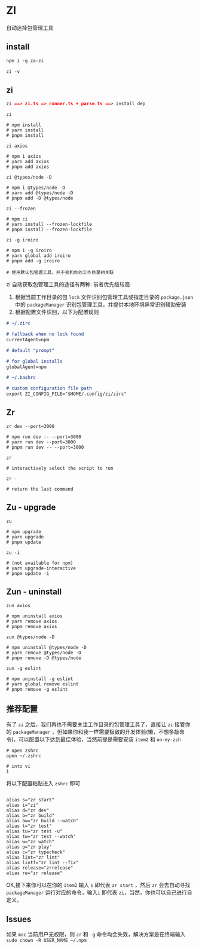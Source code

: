 # ZI

自动选择包管理工具
## install
```md
npm i -g za-zi

zi -v
```
## zi

```md
zi ==> zi.ts => runner.ts + parse.ts ==> install dep
```

```shell
zi

# npm install
# yarn install
# pnpm install
```

```shell
zi axios

# npm i axios
# yarn add axios
# pnpm add axios
```

```shell
zi @types/node -D

# npm i @types/node -D
# yarn add @types/node -D
# pnpm add -D @types/node
```

```shell
zi --frozen

# npm ci
# yarn install --frozen-lockfile
# pnpm install --frozen-lockfile
```

```shell
zi -g iroiro

# npm i -g iroiro
# yarn global add iroiro
# pnpm add -g iroiro

# 使用默认包管理工具，并不会和你的工作目录相关联
```

zi 自动获取包管理工具的途径有两种: 前者优先级较高

1. 根据当前工作目录的包 `lock` 文件识别包管理工具或指定目录的 `package.json` 中的 `packageManager` 识别包管理工具，并提供本地环境异常识别辅助安装
2. 根据配置文件识别，以下为配置规则

```md
# ~/.zirc

# fallback when no lock found
currentAgent=npm 

# default "prompt"

# for global installs
globalAgent=npm

# ~/.bashrc

# custom configuration file path
export ZI_CONFIG_FILE="$HOME/.config/zi/zirc"
```

## Zr

```shell
zr dev --port=3000

# npm run dev -- --port=3000
# yarn run dev --port=3000
# pnpm run dev -- --port=3000
```

```shell
zr

# interactively select the script to run
```

```shell
zr -

# return the last command
```

## Zu - upgrade

```shell
zu

# npm upgrade
# yarn upgrade
# pnpm update
```

```shell
zu -i

# (not available for npm)
# yarn upgrade-interactive
# pnpm update -i
```

## Zun - uninstall

```shell
zun axios

# npm uninstall axios
# yarn remove axios
# pnpm remove axios
```

```shell
zun @types/node -D

# npm uninstall @types/node -D
# yarn remove @types/node -D
# pnpm remove -D @types/node
```

```shell
zun -g eslint

# npm uninstall -g eslint
# yarn global remove eslint
# pnpm remove -g eslint
```

## 推荐配置

有了 `zi` 之后，我们再也不需要关注工作目录的包管理工具了，直接让 `zi` 接管你的 `packageManager` ，但如果你和我一样需要极致的开发体验(懒，不想多敲命令)，可以配置以下达到最佳体验，当然前提是需要安装 `item2` 和 `on-my-zsh`

```shell
# open zshrc
open ~/.zshrc

# into vi
i
```

将以下配置粘贴进入 `zshrc` 即可

```shell

alias s="zr start"
alias i="zi"
alias d="zr dev"
alias b="zr build"
alias bw="zr build --watch"
alias t="zr test"
alias tu="zr test -u"
alias tw="zr test --watch"
alias w="zr watch"
alias p="zr play"
alias c="zr typecheck"
alias lint="zr lint"
alias lintf="zr lint --fix"
alias release="zrrelease"
alias re="zr release"
```

OK,接下来你可以在你的 `item2` 输入 `s` 即代表 `zr start` ，然后 `zr` 会去自动寻找 `packageManager` 运行对应的命令，输入`i` 即代表 `zi`，当然，你也可以自己进行自定义。


## Issues

如果 `mac` 当前用户无权限，则 `zr` 和 `-g` 命令均会失效，解决方案是在终端输入 `sudo chown -R USER_NAME ~/.npm`
